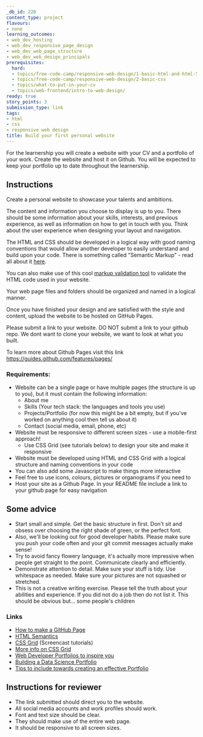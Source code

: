 ```yaml
---
_db_id: 220
content_type: project
flavours:
- none
learning_outcomes:
- web_dev_hosting
- web_dev_responsive_page_design
- web_dev_web_page_structure
- web_dev_web_design_principals
prerequisites:
  hard:
  - topics/free-code-camp/responsive-web-design/1-basic-html-and-html-5
  - topics/free-code-camp/responsive-web-design/2-basic-css
  - topics/what-to-put-in-your-cv
  - topics/web-frontend/intro-to-web-design/
ready: true
story_points: 3
submission_type: link
tags:
- html
- css
- responsive web design
title: Build your first personal website
---
```


For the learnership you will create a website with your CV and a portfolio of your work. Create the website and host it on Github. You will be expected to keep your portfolio up to date throughout the learnership.

## Instructions

Create a personal website to showcase your talents and ambitions.

The content and information you choose to display is up to you. There should be some information about your skills, interests, and previous experience, as well as information on how to get in touch with you. Think about the user experience when designing your layout and navigation.

The HTML and CSS should be developed in a logical way with good naming conventions that would allow another developer to easily understand and build upon your code. There is something called "Semantic Markup" - read all about it [here](https://seekbrevity.com/semantic-markup-important-web-design/).

You can also make use of this cool [markup validation tool](https://validator.w3.org/) to validate the HTML code used in your website.

Your web page files and folders should be organized and named in a logical manner.

Once you have finished your design and are satisfied with the style and content, upload the website to be hosted on GitHub Pages.

Please submit a link to your website. DO NOT submit a link to your github repo. We dont want to clone your website, we want to look at what you built.

To learn more about Github Pages visit this link https://guides.github.com/features/pages/

### Requirements:

- Website can be a single page or have multiple pages (the structure is up to you), but it must contain the following information:
  - About me
  - Skills (Your tech stack: the languages and tools you use)
  - Projects/Portfolio (for now this might be a bit empty, but if you've worked on anything cool then tell us about it)
  - Contact (social media, email, phone, etc)
- Website must be responsive to different screen sizes - use a mobile-first approach!
  - Use CSS Grid (see tutorials below) to design your site and make it responsive
- Website must be developed using HTML and CSS Grid with a logical structure and naming conventions in your code
- You can also add some Javascript to make things more interactive
- Feel free to use icons, colours, pictures or organograms if you need to
- Host your site as a Github Page. In your README file include a link to your github page for easy navigation

## Some advice

- Start small and simple. Get the basic structure in first. Don't sit and obsess over choosing the right shade of green, or the perfect font.
- Also, we'll be looking out for good developer habits. Please make sure you push your code often and your git commit messages actually make sense!
- Try to avoid fancy flowery language, it's actually more impressive when people get straight to the point. Communicate clearly and efficiently.
- Demonstrate attention to detail. Make sure your stuff is tidy. Use whitespace as needed. Make sure your pictures are not squashed or stretched.
- This is not a creative writing exercise. Please tell the truth about your abilities and experience. If you did not do a job then do not list it. This should be obvious but... some people's children

### Links

- [How to make a GitHub Page](https://pages.github.com/)
- [HTML Semantics](https://www.w3schools.com/html/html5_semantic_elements.asp)
- [CSS Grid](https://scrimba.com/g/gR8PTE) (Screencast tutorials)
- [More info on CSS Grid](https://css-tricks.com/snippets/css/complete-guide-grid/)
- [Web Developer Portfolios to inspire you](https://medium.freecodecamp.org/15-web-developer-portfolios-to-inspire-you-137fb1743cae)
- [Building a Data Science Portfolio](https://www.dataquest.io/blog/build-a-data-science-portfolio/)
- [Tips to include towards creating an effective Portfolio](https://www.freecodecamp.org/news/how-to-build-an-awesome-data-science-portfolio/)


## Instructions for reviewer 

- The link submitted should direct you to the website.
- All social media accounts and work profiles should work.
- Font and text size should be clear.
- They should make use of the entire web page.
- It should be responsive to all screen sizes.